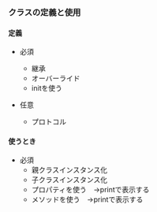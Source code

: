 ### クラスの定義と使用
#### 定義 
  * 必須
    * 継承
    * オーバーライド
    * initを使う
    
  * 任意
    * プロトコル

#### 使うとき
  * 必須
    * 親クラスインスタンス化
    * 子クラスインスタンス化
    * プロパティを使う　→printで表示する
    * メソッドを使う　→printで表示する
